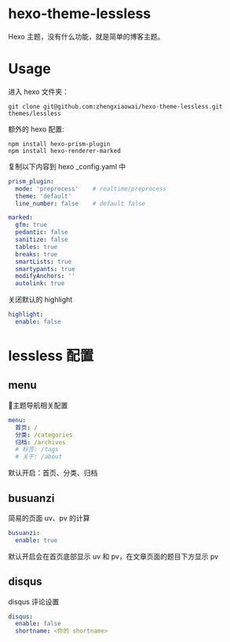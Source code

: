 # hexo-theme-lessless

Hexo 主题，没有什么功能，就是简单的博客主题。

# Usage

进入 hexo 文件夹：

```shell
git clone git@github.com:zhengxiaowai/hexo-theme-lessless.git themes/lessless
```

额外的 hexo 配置:

```shell
npm install hexo-prism-plugin
npm install hexo-renderer-marked
```

复制以下内容到 hexo _config.yaml 中

```yaml
prism_plugin:
  mode: 'preprocess'    # realtime/preprocess
  theme: 'default'
  line_number: false    # default false

marked:
  gfm: true
  pedantic: false
  sanitize: false
  tables: true
  breaks: true
  smartLists: true
  smartypants: true
  modifyAnchors: ''
  autolink: true
```

关闭默认的 highlight

```yaml
highlight:
  enable: false
```

# lessless 配置

## menu

主题导航相关配置

```yaml
menu:
  首页: /
  分类: /categories
  归档: /archives
  # 标签: /tags 
  # 关于: /about

```

默认开启：首页、分类、归档

## busuanzi

简易的页面 uv、pv 的计算

```yaml
busuanzi:
  enable: true
```

默认开启会在首页底部显示 uv 和 pv，在文章页面的题目下方显示 pv

## disqus

disqus 评论设置

```yaml
disqus:
  enable: false
  shortname: <你的 shortname>
```
